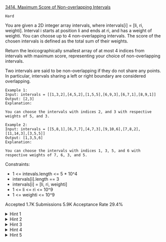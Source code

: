 [3414. Maximum Score of Non-overlapping Intervals](https://leetcode.com/problems/maximum-score-of-non-overlapping-intervals/)

`Hard`

You are given a 2D integer array intervals, where intervals[i] = [li, ri, weighti]. Interval i starts at position li and ends at ri, and has a weight of weighti. You can choose up to 4 non-overlapping intervals. The score of the chosen intervals is defined as the total sum of their weights.

Return the 
lexicographically smallest
 array of at most 4 indices from intervals with maximum score, representing your choice of non-overlapping intervals.

Two intervals are said to be non-overlapping if they do not share any points. In particular, intervals sharing a left or right boundary are considered overlapping.

```
Example 1:
Input: intervals = [[1,3,2],[4,5,2],[1,5,5],[6,9,3],[6,7,1],[8,9,1]]
Output: [2,3]
Explanation:

You can choose the intervals with indices 2, and 3 with respective weights of 5, and 3.

Example 2:
Input: intervals = [[5,8,1],[6,7,7],[4,7,3],[9,10,6],[7,8,2],[11,14,3],[3,5,5]]
Output: [1,3,5,6]
Explanation:

You can choose the intervals with indices 1, 3, 5, and 6 with respective weights of 7, 6, 3, and 5.
```

Constraints:

- 1 <= intevals.length <= 5 * 10^4
- intervals[i].length == 3
- intervals[i] = [li, ri, weighti]
- 1 <= li <= ri <= 10^9
- 1 <= weighti <= 10^9

Accepted
1.7K
Submissions
5.9K
Acceptance Rate
29.4%

<details>
<summary>Hint 1</summary>

Use Dynamic Programming.

</details>
<details>
<summary>Hint 2</summary>

Sort intervals by right boundary.

</details>
<details>
<summary>Hint 3</summary>

Let dp[r][i] denote the maximum score having picked r intervals from the prefix of intervals ending at index i.

</details>
<details>
<summary>Hint 4</summary>

dp[r][i] = max(dp[r][i - 1], intervals[i][2] + dp[r][j]) where j is the largest index such that intervals[j][1] < intervals[i][0].

</details>
<details>
<summary>Hint 5</summary>

Since intervals is sorted by right boundary, we can find index j using binary search.

</details>